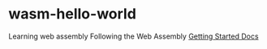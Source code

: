# wasm-hello-world
Learning web assembly
Following the Web Assembly [Getting Started Docs](https://webassembly.org/getting-started/developers-guide/)
